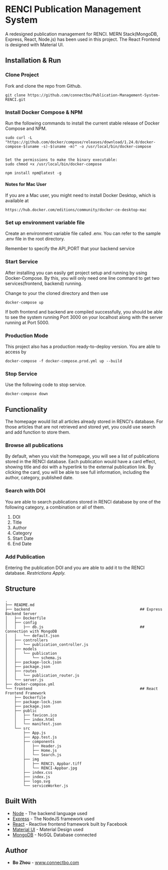 # RENCI Publication Management System

A redesigned publication management for RENCI. MERN Stack(MongoDB, Express, React, Node.js) has been used in this project. The React Frontend is designed with Material UI.

## Installation & Run

### Clone Project
Fork and clone the repo from Github.
```
git clone https://github.com/connectbo/Publication-Management-System-RENCI.git
```

### Install Docker Compose & NPM
Run the following commands to install the current stable release of Docker Compose and NPM.

```
sudo curl -L "https://github.com/docker/compose/releases/download/1.24.0/docker-compose-$(uname -s)-$(uname -m)" -o /usr/local/bin/docker-compose
```

```

Set the permissions to make the binary executable:
sudo chmod +x /usr/local/bin/docker-compose
```


```
npm install npm@latest -g
```

#### Notes for Mac User
If you are a Mac user, you might need to install Docker Desktop, which is available at
```
https://hub.docker.com/editions/community/docker-ce-desktop-mac
```

### Set up environment variable file
Create an environment variable file called .env. You can refer to the sample .env file in the root directory.

Remember to specify the API_PORT that your backend service


### Start Service
After installing you can easily get project setup and running by using Docker-Compose. By this, you will only need one line command to get two services(frontend, backend) running.

Change to your the cloned directory and then use

```
docker-compose up
```

If both frontend and backend are compiled successfully, you should be able to see the system running Port 3000 on your localhost along with the server running at Port 5000.

### Production Mode
This project also has a production ready-to-deploy version. You are able to access by
```
docker-compose -f docker-compose.prod.yml up --build
```

### Stop Service
Use the following code to stop service.
```
docker-compose down
```


## Functionality

The homepage would list all articles already stored in RENCI's database. For those articles that are not retrieved and stored yet, you could use search and add function to store them.

### Browse all publications

By default, when you visit the homepage, you will see a list of publications stored in the RENCI database. Each publication would have a card effect, showing title and doi with a hyperlink to the external publication link. By clicking the card, you will be able to see full information, including the author, category, published date.

### Search with DOI
You are able to search publications stored in RENCI database by one of the following category, a combination or all of them.

1. DOI
2. Title
3. Author
4. Category
5. Start Date
6. End Date

### Add Publication
Entering the publication DOI and you are able to add it to the RENCI database. *Restrictions Apply.*

## Structure

```
.
├── README.md
├── backend                                                 ## Express Backend Server
│   ├── Dockerfile
│   ├── config
│   │   ├── db.js                                           ## Connection with MongoDB
│   │   └── default.json
│   ├── controllers                                         
│   │   └── publication_controller.js
│   ├── models
│   │   └── publication
│   │       └── schema.js                                  
│   ├── package-lock.json
│   ├── package.json
│   ├── routes
│   │   └── publication_router.js
│   └── server.js                                           
├── docker-compose.yml
└── frontend                                                ## React Frontend Framework
    ├── Dockerfile
    ├── package-lock.json
    ├── package.json
    ├── public
    │   ├── favicon.ico
    │   ├── index.html
    │   └── manifest.json
    └── src
        ├── App.js
        ├── App.test.js
        ├── components                                      
        │   ├── Header.js
        │   ├── Home.js
        │   └── Search.js
        ├── img
        │   ├── RENCI\ Appbar.tiff
        │   └── RENCI-Appbar.jpg
        ├── index.css
        ├── index.js
        ├── logo.svg
        └── serviceWorker.js
```

## Built With

- [Node](https://nodejs.org/) - The backend language used
- [Express](https://expressjs.com/) - The NodeJS framework used
- [React](https://reactjs.org/) - Reactive frontend framework built by Facebook
- [Material UI](https://material-ui.com/) - Material Design used
- [MongoDB](https://www.mongodb.com/) - NoSQL Database connected

## Author

* **Bo Zhou** - www.connectbo.com

